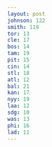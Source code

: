 ```yaml
---
layout: post
johnson: 122
smith: 119
tor: 13
cle: 17
bos: 14
tam: 19
pit: 15
cin: 14
stl: 18
atl: 12
bal: 21
kan: 17
nyy: 19
laa: 12
sdg: 10
was: 13
phi: 16
lad: 11
---
```

